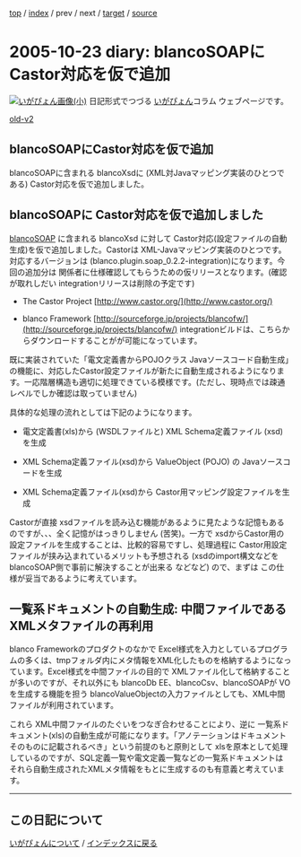 [top](https://igapyon.github.io/diary/) 
 / [index](https://igapyon.github.io/diary/2005/index.html) 
 / prev 
 / next 
 / [target](https://igapyon.github.io/diary/2005/ig051023.html) 
 / [source](https://github.com/igapyon/diary/blob/gh-pages/2005/ig051023.html.src.md) 

2005-10-23 diary: blancoSOAPにCastor対応を仮で追加
=====================================================================================================
[![いがぴょん画像(小)](https://igapyon.github.io/diary/images/iga200306s.jpg "いがぴょん")](https://igapyon.github.io/diary/memo/memoigapyon.html) 日記形式でつづる [いがぴょん](https://igapyon.github.io/diary/memo/memoigapyon.html)コラム ウェブページです。

[old-v2](ig051023-orig.html)

## blancoSOAPにCastor対応を仮で追加

blancoSOAPに含まれる blancoXsdに (XML対Javaマッピング実装のひとつである) Castor対応を仮で追加しました。


## blancoSOAPに Castor対応を仮で追加しました

[blancoSOAP](http://www.igapyon.jp/blanco/blancosoap.html) に含まれる blancoXsd に対して Castor対応(設定ファイルの自動生成)を仮で追加しました。Castorは
XML-Javaマッピング実装のひとつです。対応するバージョンは (blanco.plugin.soap_0.2.2-integration)になります。今回の追加分は 関係者に仕様確認してもらうための仮リリースとなります。(確認が取れしだい integrationリリースは削除の予定です)

* The Castor Project
  [http://www.castor.org/](http://www.castor.org/)
  
* blanco Framework
  [http://sourceforge.jp/projects/blancofw/](http://sourceforge.jp/projects/blancofw/)
  integrationビルドは、こちらからダウンロードすることがが可能になっています。

既に実装されていた「電文定義書からPOJOクラス Javaソースコード自動生成」の機能に、対応したCastor設定ファイルが新たに自動生成されるようになります。一応階層構造も適切に処理できている模様です。(ただし、現時点では疎通レベルでしか確認は取っていません)

具体的な処理の流れとしては下記のようになります。

* 電文定義書(xls)から (WSDLファイルと) XML Schema定義ファイル (xsd) を生成
  
* XML Schema定義ファイル(xsd)から ValueObject (POJO) の Javaソースコードを生成
  
* XML Schema定義ファイル(xsd)から Castor用マッピング設定ファイルを生成

Castorが直接 xsdファイルを読み込む機能があるように見たような記憶もあるのですが、、、全く記憶がはっきりしません (苦笑)。一方で xsdからCastor用の設定ファイルを生成することは、比較的容易ですし、処理過程に Castor用設定ファイルが挟み込まれているメリットも予想される
(xsdのimport構文などをblancoSOAP側で事前に解決することが出来る などなど) ので、まずは この仕様が妥当であるように考えています。　

## 一覧系ドキュメントの自動生成: 中間ファイルであるXMLメタファイルの再利用

blanco Frameworkのプロダクトのなかで Excel様式を入力としているプログラムの多くは、tmpフォルダ内にメタ情報をXML化したものを格納するようになっています。Excel様式を中間ファイルの目的で XMLファイル化して格納することが多いのですが、それ以外にも blancoDb EE、blancoCsv、blancoSOAPが
VOを生成する機能を担う blancoValueObjectの入力ファイルとしても、XML中間ファイルが利用されています。

これら XML中間ファイルのたぐいをつなぎ合わせることにより、逆に 一覧系ドキュメント(xls)の自動生成が可能になります。「アノテーションはドキュメントそのものに記載されるべき」という前提のもと原則として xlsを原本として処理しているのですが、SQL定義一覧や電文定義一覧などの一覧系ドキュメントは それら自動生成されたXMLメタ情報をもとに生成するのも有意義と考えています。


----------------------------------------------------------------------------------------------------

## この日記について
[いがぴょんについて](https://igapyon.github.io/diary/memo/memoigapyon.html) / [インデックスに戻る](https://igapyon.github.io/diary/idxall.html)
